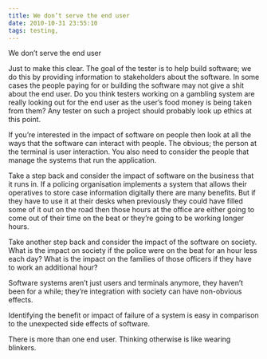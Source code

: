 ```yaml
---
title: We don’t serve the end user
date: 2010-10-31 23:55:10
tags: testing, 
---
```

We don’t serve the end user

Just to make this clear. The goal of the tester is to help build software; we do this by providing information to stakeholders about the software. In some cases the people paying for or building the software may not give a shit about the end user. Do you think testers working on a gambling system are really looking out for the end user as the user’s food money is being taken from them? Any tester on such a project should probably look up ethics at this point.

If you’re interested in the impact of software on people then look at all the ways that the software can interact with people. The obvious; the person at the terminal is user interaction. You also need to consider the people that manage the systems that run the application.

Take a step back and consider the impact of software on the business that it runs in. If a policing organisation implements a system that allows their operatives to store case information digitally there are many benefits. But if they have to use it at their desks when previously they could have filled some of it out on the road then those hours at the office are either going to come out of their time on the beat or they’re going to be working longer hours.

Take another step back and consider the impact of the software on society. What is the impact on society if the police were on the beat for an hour less each day? What is the impact on the families of those officers if they have to work an additional hour?

Software systems aren’t just users and terminals anymore, they haven’t been for a while; they’re integration with society can have non-obvious effects.

Identifying the benefit or impact of failure of a system is easy in comparison to the unexpected side effects of software.

There is more than one end user. Thinking otherwise is like wearing blinkers.